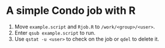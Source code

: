 # A simple Condo job with R

1. Move `example.script` and `Rjob.R` to `/work/<group>/<user>`.
2. Enter `qsub example.script` to run.
3. Use `qstat -u <user>` to check on the job or `qdel` to delete it.
